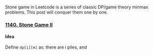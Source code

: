 Stone game in Leetcode is a series of classic DP/game theory minmax problems. This post will conquer them one by one.

### [1140. Stone Game II](https://leetcode.com/problems/stone-game-ii/)

#### Idea

Define `dp[i][m]` as: there are i piles, and 